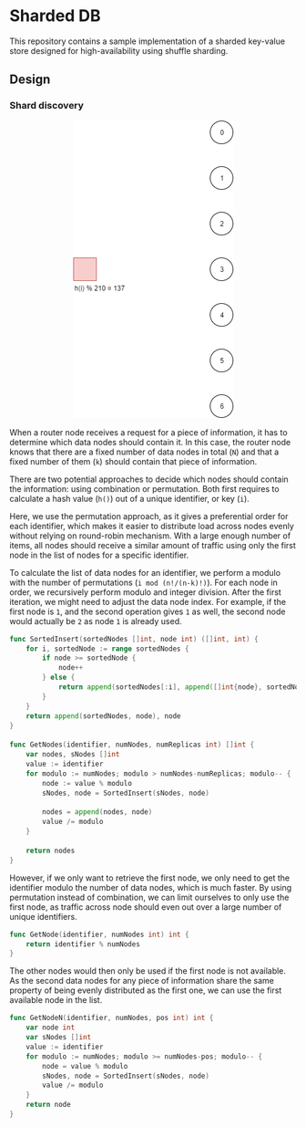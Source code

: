 Sharded DB
==========

This repository contains a sample implementation of a sharded key-value store designed for high-availability using shuffle sharding.

## Design

### Shard discovery

<p align="center">
  <img src="images/shard-discovery.gif" alt="Animated GIF explaining the shard discovery process"/>
</p>

When a router node receives a request for a piece of information, it has to determine which data nodes should contain it. In this case, the router node knows that there are a fixed number of data nodes in total (`N`) and that a fixed number of them (`k`) should contain that piece of information.

There are two potential approaches to decide which nodes should contain the information: using combination or permutation. Both first requires to calculate a hash value (`h()`) out of a unique identifier, or key (`i`).

Here, we use the permutation approach, as it gives a preferential order for each identifier, which makes it easier to distribute load across nodes evenly without relying on round-robin mechanism. With a large enough number of items, all nodes should receive a similar amount of traffic using only the first node in the list of nodes for a specific identifier.

To calculate the list of data nodes for an identifier, we perform a modulo with the number of permutations (`i mod (n!/(n-k)!)`). For each node in order, we recursively perform modulo and integer division. After the first iteration, we might need to adjust the data node index. For example, if the first node is `1`, and the second operation gives `1` as well, the second node would actually be `2` as node `1` is already used.

```go
func SortedInsert(sortedNodes []int, node int) ([]int, int) {
    for i, sortedNode := range sortedNodes {
        if node >= sortedNode {
            node++
        } else {
            return append(sortedNodes[:i], append([]int{node}, sortedNodes[i:]...)...), node
        }
    }
    return append(sortedNodes, node), node
}

func GetNodes(identifier, numNodes, numReplicas int) []int {
    var nodes, sNodes []int
    value := identifier
    for modulo := numNodes; modulo > numNodes-numReplicas; modulo-- {
        node := value % modulo
        sNodes, node = SortedInsert(sNodes, node)

        nodes = append(nodes, node)
        value /= modulo
    }

    return nodes
}
```

However, if we only want to retrieve the first node, we only need to get the identifier modulo the number of data nodes, which is much faster. By using permutation instead of combination, we can limit ourselves to only use the first node, as traffic across node should even out over a large number of unique identifiers.

```go
func GetNode(identifier, numNodes int) int {
    return identifier % numNodes
}
```

The other nodes would then only be used if the first node is not available. As the second data nodes for any piece of information share the same property of being evenly distributed as the first one, we can use the first available node in the list.

```go
func GetNodeN(identifier, numNodes, pos int) int {
    var node int
    var sNodes []int
    value := identifier
    for modulo := numNodes; modulo >= numNodes-pos; modulo-- {
        node = value % modulo
        sNodes, node = SortedInsert(sNodes, node)
        value /= modulo
    }
    return node
}
```